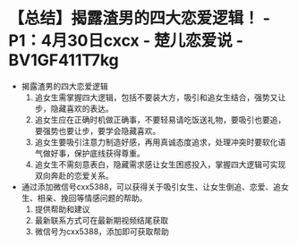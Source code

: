 # 【总结】揭露渣男的四大恋爱逻辑！ - P1：4月30日cxcx - 楚儿恋爱说 - BV1GF411T7kg

-   揭露渣男的四大恋爱逻辑
    1.  追女生需掌握四大逻辑，包括不要装大方，吸引和追女生结合，强势又让步，隐藏喜欢的表达。
    2.  追女生应在正确时机做正确事，不要轻易请吃饭送礼物，要吸引也要追，要强势也要让步，要学会隐藏喜欢。
    3.  追女生要吸引注意力制造好感，再用真诚态度追求，处理冲突时要软化语气做好事，保护底线获得尊重。
    4.  追女生不需刻意表白，隐藏需求感让女生困惑投入，掌握四大逻辑可实现双向奔赴的恋爱关系。
-   通过添加微信号cxx5388，可以获得关于吸引女生、让女生倒追、恋爱、追女生、相亲、挽回等情感问题的帮助。
    1.  提供帮助和建议
    2.  最新联系方式可在最新期视频结尾获取
    3.  微信号为cxx5388，添加即可获取帮助